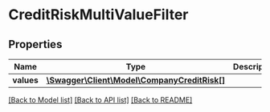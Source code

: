 # CreditRiskMultiValueFilter

## Properties
Name | Type | Description | Notes
------------ | ------------- | ------------- | -------------
**values** | [**\Swagger\Client\Model\CompanyCreditRisk[]**](CompanyCreditRisk.md) |  | 

[[Back to Model list]](../README.md#documentation-for-models) [[Back to API list]](../README.md#documentation-for-api-endpoints) [[Back to README]](../README.md)


